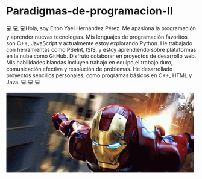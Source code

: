  # Paradigmas-de-programacion-II

 💻 💻 💻Hola, soy Elton Yael Hernández Pérez. Me apasiona la programación y aprender nuevas tecnologías. Mis lenguajes de programación favoritos son C++, JavaScript y actualmente estoy explorando Python. He trabajado con herramientas como PSeInt, ISIS, y estoy aprendiendo sobre plataformas en la nube como GitHub. Disfruto colaborar en proyectos de desarrollo web. Mis habilidades blandas incluyen trabajo en equipo,el trabajo duro, comunicación efectiva y resolución de problemas. He desarrollado proyectos sencillos personales, como programas básicos en C++, HTML y Java. 💻 💻 💻

![error](elairon.webp)
